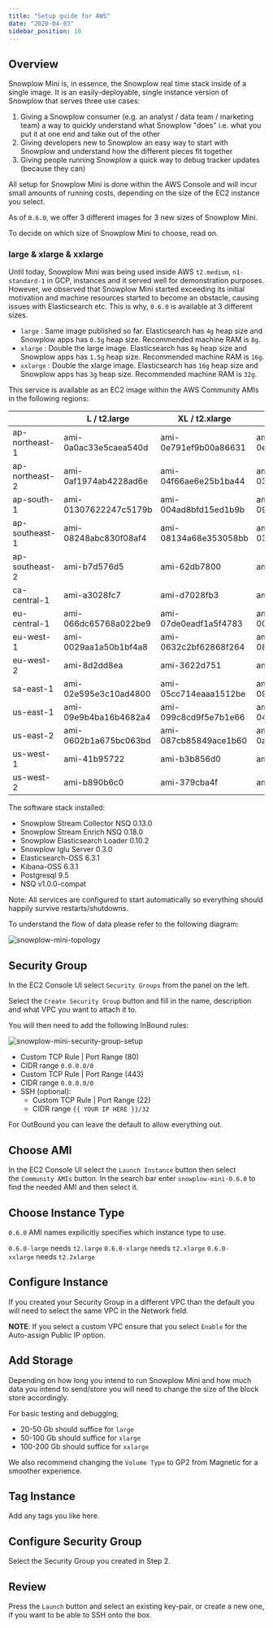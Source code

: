 ```yaml
---
title: "Setup guide for AWS"
date: "2020-04-03"
sidebar_position: 10
---
```


## Overview

Snowplow Mini is, in essence, the Snowplow real time stack inside of a single image. It is an easily-deployable, single instance version of Snowplow that serves three use cases:

1. Giving a Snowplow consumer (e.g. an analyst / data team / marketing team) a way to quickly understand what Snowplow "does" i.e. what you put it at one end and take out of the other
2. Giving developers new to Snowplow an easy way to start with Snowplow and understand how the different pieces fit together
3. Giving people running Snowplow a quick way to debug tracker updates (because they can)

All setup for Snowplow Mini is done within the AWS Console and will incur small amounts of running costs, depending on the size of the EC2 instance you select.

As of `0.6.0`, we offer 3 different images for 3 new sizes of Snowplow Mini.

To decide on which size of Snowplow Mini to choose, read on.

### [](https://github.com/snowplow/snowplow-mini/wiki/Setup-guide-AWS---0.6.0#large--xlarge--xxlarge)large & xlarge & xxlarge

Until today, Snowplow Mini was being used inside AWS `t2.medium`, `n1-standard-1` in GCP, instances and it served well for demonstration purposes. However, we observed that Snowplow Mini started exceeding its initial motivation and machine resources started to become an obstacle, causing issues with Elasticsearch etc. This is why, `0.6.0` is available at 3 different sizes.

- `large` : Same image published so far. Elasticsearch has `4g` heap size and Snowplow apps has `0.5g` heap size. Recommended machine RAM is `8g`.
- `xlarge` : Double the large image. Elasticsearch has `8g` heap size and Snowplow apps has `1.5g` heap size. Recommended machine RAM is `16g`.
- `xxlarge` : Double the xlarge image. Elasticsearch has `16g` heap size and Snowplow apps has `3g` heap size. Recommended machine RAM is `32g`.

This service is available as an EC2 image within the AWS Community AMIs in the following regions:

|                | L / t2.large          | XL / t2.xlarge        | XXL / t2.xxlarge      |
| -------------- | --------------------- | --------------------- | --------------------- |
| ap-northeast-1 | ami-0a0ac33e5caea540d | ami-0e791ef9b00a86631 | ami-0ed18ac715373f655 |
| ap-northeast-2 | ami-0af1974ab4228ad6e | ami-04f66ae6e25b1ba44 | ami-03d93b4b24e65cd49 |
| ap-south-1     | ami-01307622247c5179b | ami-004ad8bfd15ed1b9b | ami-092a43af8b9cab958 |
| ap-southeast-1 | ami-08248abc830f08af4 | ami-08134a68e353058bb | ami-03af409aad0cb6f32 |
| ap-southeast-2 | ami-b7d576d5          | ami-62db7800          | ami-e6d47784          |
| ca-central-1   | ami-a3028fc7          | ami-d7028fb3          | ami-051c9161          |
| eu-central-1   | ami-066dc65768a022be9 | ami-07de0eadf1a5f4783 | ami-002199214c40803cc |
| eu-west-1      | ami-0029aa1a50b1bf4a8 | ami-0632c2bf62868f264 | ami-0895bc0b2a2cdacbc |
| eu-west-2      | ami-8d2dd8ea          | ami-3622d751          | ami-df2fdab8          |
| sa-east-1      | ami-02e595e3c10ad4800 | ami-05cc714eaaa1512be | ami-0955c923a70d1fa97 |
| us-east-1      | ami-09e9b4ba16b4682a4 | ami-099c8cd9f5e7b1e66 | ami-047a036b175227385 |
| us-east-2      | ami-0602b1a675bc063bd | ami-087cb85849ace1b60 | ami-0abbe14666d04cf25 |
| us-west-1      | ami-41b95722          | ami-b3b856d0          | ami-4baa4428          |
| us-west-2      | ami-b890b6c0          | ami-379cba4f          | ami-c79bbdbf          |

The software stack installed:

- Snowplow Stream Collector NSQ 0.13.0
- Snowplow Stream Enrich NSQ 0.18.0
- Snowplow Elasticsearch Loader 0.10.2
- Snowplow Iglu Server 0.3.0
- Elasticsearch-OSS 6.3.1
- Kibana-OSS 6.3.1
- Postgresql 9.5
- NSQ v1.0.0-compat

Note: All services are configured to start automatically so everything should happily survive restarts/shutdowns.

To understand the flow of data please refer to the following diagram:

![snowplow-mini-topology](images/snowplow-mini-topology.jpg)

## Security Group

In the EC2 Console UI select `Security Groups` from the panel on the left.

Select the `Create Security Group` button and fill in the name, description and what VPC you want to attach it to.

You will then need to add the following InBound rules:

![snowplow-mini-security-group-setup](images/security-groups-setup.png)

- Custom TCP Rule | Port Range (80)
- CIDR range `0.0.0.0/0`
- Custom TCP Rule | Port Range (443)
- CIDR range `0.0.0.0/0`
- SSH (optional):
  - Custom TCP Rule | Port Range (22)
  - CIDR range `{{ YOUR IP HERE }}/32`

For OutBound you can leave the default to allow everything out.

## Choose AMI

In the EC2 Console UI select the `Launch Instance` button then select the `Community AMIs` button. In the search bar enter `snowplow-mini-0.6.0` to find the needed AMI and then select it.

## Choose Instance Type

`0.6.0` AMI names expilicitly specifies which instance type to use.

`0.6.0-large` needs `t2.large` `0.6.0-xlarge` needs `t2.xlarge` `0.6.0-xxlarge` needs `t2.2xlarge`

## Configure Instance

If you created your Security Group in a different VPC than the default you will need to select the same VPC in the Network field.

**NOTE**: If you select a custom VPC ensure that you select `Enable` for the Auto-assign Public IP option.

## Add Storage

Depending on how long you intend to run Snowplow Mini and how much data you intend to send/store you will need to change the size of the block store accordingly.

For basic testing and debugging;

- 20-50 Gb should suffice for `large`
- 50-100 Gb should suffice for `xlarge`
- 100-200 Gb should suffice for `xxlarge`

We also recommend changing the `Volume Type` to GP2 from Magnetic for a smoother experience.

## Tag Instance

Add any tags you like here.

## Configure Security Group

Select the Security Group you created in Step 2.

## Review

Press the `Launch` button and select an existing key-pair, or create a new one, if you want to be able to SSH onto the box.
